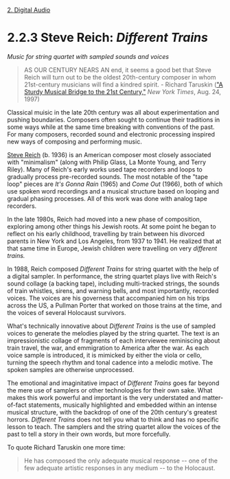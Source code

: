 <link href="../../markdown.css" rel="stylesheet"></link> 

[2. Digital Audio](2.audio.html)

# 2.2.3 Steve Reich: *Different Trains*
*Music for string quartet with sampled sounds and voices*

> AS OUR CENTURY NEARS AN end, it seems a good bet that Steve Reich will turn out to be the oldest 20th-century composer in whom 21st-century musicians will find a kindred spirit. - Richard Taruskin (<a href = "https://www.nytimes.com/1997/08/24/arts/a-sturdy-musical-bridge-to-the-21st-century.html" target="_blank">"A Sturdy Musical Bridge to the 21st Century,"</a> *New York Times*, Aug. 24, 1997)

Classical muisic in the late 20th century was all about experimentation and pushing boundaries. Composers often sought to continue their traditions in some ways while at the same time breaking with conventions of the past. For many composers, recorded sound and electronic processing inspired new ways of composing and performing music. 

<a href="https://en.wikipedia.org/wiki/Steve_Reich" target="_blank">Steve Reich</a> (b. 1936) is an American composer most closely associated with "minimalism" (along with Philip Glass, La Monte Young, and Terry Riley). Many of Reich's early works used tape recorders and loops to gradually process pre-recorded sounds. The most notable of the "tape loop" pieces are *It's Gonna Rain* (1965) and *Come Out* (1966), both of which use spoken word recordings and a musical structure based on looping and gradual phasing processes. All of this work was done with analog tape recorders.

In the late 1980s, Reich had moved into a new phase of composition, exploring among other things his Jewish roots. At some point he began to reflect on his early childhood, travelling by train between his divorced parents in New York and Los Angeles, from 1937 to 1941. He realized that at that same time in Europe, Jewish children were travelling on very *different trains.* 

In 1988, Reich composed *Different Trains* for string quartet with the help of a digital sampler. In performance, the string quartet plays live with Reich's sound collage (a backing tape), including multi-tracked strings, the sounds of train whistles, sirens, and warning bells, and most importantly, recorded voices. The voices are his governess that accompanied him on his trips across the US, a Pullman Porter that worked on those trains at the time, and the voices of several Holocaust survivors.

What's technically innovative about *Different Trains* is the use of sampled voices to generate the melodies played by the string quartet. The text is an impressionistic collage of fragments of each interviewee reminiscing about train travel, the war, and emmigration to America after the war. As each voice sample is introduced, it is mimicked by either the viola or cello, turning the speech rhythm and tonal cadence into a melodic motive. The spoken samples are otherwise unprocessed. 

The emotional and imaginitative impact of *Different Trains* goes far beyond the mere use of samplers or other technologies for their own sake. What makes this work powerful and important is the very understated and matter-of-fact statements, musically highlighted and embedded within an intense musical structure, with the backdrop of one of the 20th century's greatest horrors. *Different Trains* does not tell you what to think and has no specific lesson to teach. The samplers and the string quartet allow the voices of the past to tell a story in their own words, but more forcefully.

To quote Richard Taruskin one more time:
> He has composed the only adequate musical response -- one of the few adequate artistic responses in any medium -- to the Holocaust.


